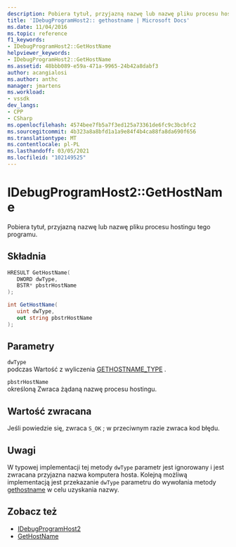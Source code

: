 ```yaml
---
description: Pobiera tytuł, przyjazną nazwę lub nazwę pliku procesu hostingu tego programu.
title: 'IDebugProgramHost2:: gethostname | Microsoft Docs'
ms.date: 11/04/2016
ms.topic: reference
f1_keywords:
- IDebugProgramHost2::GetHostName
helpviewer_keywords:
- IDebugProgramHost2::GetHostName
ms.assetid: 48bbb089-e59a-471a-9965-24b42a8dabf3
author: acangialosi
ms.author: anthc
manager: jmartens
ms.workload:
- vssdk
dev_langs:
- CPP
- CSharp
ms.openlocfilehash: 4574bee7fb5a7f3ed125a73361de6fc9c3bcbfc2
ms.sourcegitcommit: 4b323a8a8bfd1a1a9e84f4b4ca88fa8da690f656
ms.translationtype: MT
ms.contentlocale: pl-PL
ms.lasthandoff: 03/05/2021
ms.locfileid: "102149525"
---
```

# <a name="idebugprogramhost2gethostname"></a>IDebugProgramHost2::GetHostName
Pobiera tytuł, przyjazną nazwę lub nazwę pliku procesu hostingu tego programu.

## <a name="syntax"></a>Składnia

```cpp
HRESULT GetHostName( 
   DWORD dwType,
   BSTR* pbstrHostName
);
```

```csharp
int GetHostName( 
   uint dwType,
   out string pbstrHostName
);
```

## <a name="parameters"></a>Parametry
`dwType`\
podczas Wartość z wyliczenia [GETHOSTNAME_TYPE](../../../extensibility/debugger/reference/gethostname-type.md) .

`pbstrHostName`\
określoną Zwraca żądaną nazwę procesu hostingu.

## <a name="return-value"></a>Wartość zwracana
 Jeśli powiedzie się, zwraca `S_OK` ; w przeciwnym razie zwraca kod błędu.

## <a name="remarks"></a>Uwagi
 W typowej implementacji tej metody `dwType` parametr jest ignorowany i jest zwracana przyjazna nazwa komputera hosta. Kolejną możliwą implementacją jest przekazanie `dwType` parametru do wywołania metody [gethostname](../../../extensibility/debugger/reference/idebugprogramnode2-gethostname.md) w celu uzyskania nazwy.

## <a name="see-also"></a>Zobacz też
- [IDebugProgramHost2](../../../extensibility/debugger/reference/idebugprogramhost2.md)
- [GetHostName](../../../extensibility/debugger/reference/idebugprogramnode2-gethostname.md)
